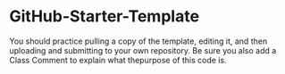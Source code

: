 # GitHub-Starter-Template
You should practice pulling a copy of the template, editing it, and then uploading and submitting to your own repository. Be sure you also add a Class Comment to explain what thepurpose of this code is.
